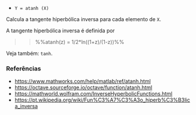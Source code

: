 - `Y = atanh (X)`

Calcula a tangente hiperbólica inversa para cada elemento de `X`.

A tangente hiperbólica inversa é definida por

> > %%atanh(z) = 1/2*ln((1+z)/(1-z))%%

Veja também: `tanh`.

### Referências

- https://www.mathworks.com/help/matlab/ref/atanh.html
- https://octave.sourceforge.io/octave/function/atanh.html
- https://mathworld.wolfram.com/InverseHyperbolicFunctions.html
- https://pt.wikipedia.org/wiki/Fun%C3%A7%C3%A3o_hiperb%C3%B3lica_inversa
